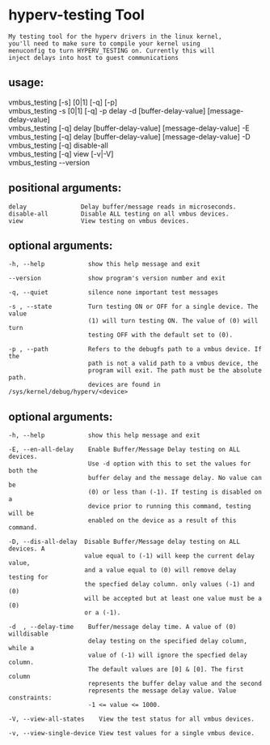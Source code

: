 # hyperv-testing Tool

    My testing tool for the hyperv drivers in the linux kernel,
    you'll need to make sure to compile your kernel using
    menuconfig to turn HYPERV_TESTING on. Currently this will
    inject delays into host to guest communications


<h2> usage:  </h2>

vmbus_testing [-s] [0|1] [-q] [-p] <debugfs-path>  
vmbus_testing -s [0|1] [-q] -p <debugfs-path> delay -d [buffer-delay-value] [message-delay-value]  
vmbus_testing [-q] delay [buffer-delay-value] [message-delay-value] -E  
vmbus_testing [-q] delay [buffer-delay-value] [message-delay-value] -D  
vmbus_testing [-q] disable-all  
vmbus_testing [-q] view [-v|-V]  
vmbus_testing --version  
  
<h2> positional arguments: </h2>  
  
    delay               Delay buffer/message reads in microseconds.  
    disable-all         Disable ALL testing on all vmbus devices.  
    view                View testing on vmbus devices.  
  
<h2> optional arguments: </h2>  
  
    -h, --help            show this help message and exit
  
    --version             show program's version number and exit  
  
    -q, --quiet           silence none important test messages
  
    -s , --state          Turn testing ON or OFF for a single device. The value
                          (1) will turn testing ON. The value of (0) will turn
                          testing OFF with the default set to (0).
  
    -p , --path           Refers to the debugfs path to a vmbus device. If the
                          path is not a valid path to a vmbus device, the
                          program will exit. The path must be the absolute path.
                          devices are found in /sys/kernel/debug/hyperv/<device>

<h2> optional arguments: </h2> 
  
    -h, --help            show this help message and exit

    -E, --en-all-delay    Enable Buffer/Message Delay testing on ALL devices.
                          Use -d option with this to set the values for both the
                          buffer delay and the message delay. No value can be
                          (0) or less than (-1). If testing is disabled on a
                          device prior to running this command, testing will be
                          enabled on the device as a result of this command.
                        
    -D, --dis-all-delay  Disable Buffer/Message delay testing on ALL devices. A
                         value equal to (-1) will keep the current delay value,
                         and a value equal to (0) will remove delay testing for
                         the specfied delay column. only values (-1) and (0)
                         will be accepted but at least one value must be a (0)
                         or a (-1).

    -d  , --delay-time    Buffer/message delay time. A value of (0) willdisable
                          delay testing on the specified delay column, while a
                          value of (-1) will ignore the specfied delay column.
                          The default values are [0] & [0]. The first column
                          represents the buffer delay value and the second
                          represents the message delay value. Value constraints:
                          -1 <= value <= 1000.

    -V, --view-all-states    View the test status for all vmbus devices.
  
    -v, --view-single-device View test values for a single vmbus device.
